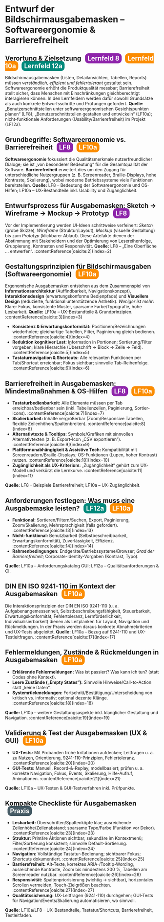 <h1>Entwurf der Bildschirmausgabemasken – Softwareergonomie & Barrierefreiheit</h1>

<h2>
  Verortung & Zielsetzung
  <span style="background-color:#8E24AA; color:white; padding:4px 8px; border-radius:12px; margin-left:8px;">Lernfeld 8</span>
  <span style="background-color:#FB8C00; color:white; padding:4px 8px; border-radius:12px; margin-left:6px;">Lernfeld 10a</span>
  <span style="background-color:#00897B; color:white; padding:4px 8px; border-radius:12px; margin-left:6px;">Lernfeld 12a</span>
</h2>
<p>Bildschirmausgabemasken (Listen, Detailansichten, Tabellen, Reports) müssen <em>verständlich, effizient und fehlertolerant</em> gestaltet sein. Softwareergonomie erhöht die Produktqualität messbar; Barrierefreiheit stellt sicher, dass Menschen mit Einschränkungen gleichberechtigt interagieren können. In den Lernfeldern werden dafür sowohl Grundsätze als auch konkrete Entwurfsschritte und Prüfungen gefordert. <strong>Quelle:</strong> „Benutzerschnittstellen unter softwareergonomischen Gesichtspunkten planen“ (LF8); „Benutzerschnittstellen gestalten und entwickeln“ (LF10a); nicht-funktionale Anforderungen (Usability/Barrierefreiheit) im Projekt (LF12a). </p>

<h2>
  Grundbegriffe: Softwareergonomie vs. Barrierefreiheit
  <span style="background-color:#8E24AA; color:white; padding:4px 8px; border-radius:12px; margin-left:8px;">LF8</span>
  <span style="background-color:#FB8C00; color:white; padding:4px 8px; border-radius:12px; margin-left:6px;">LF10a</span>
</h2>
<p><strong>Softwareergonomie</strong> fokussiert die Qualitätsmerkmale nutzerfreundlicher Dialoge; sie ist „von besonderer Bedeutung“ für die Gesamtqualität der Software. <strong>Barrierefreiheit</strong> erweitert dies um den Zugang für unterschiedliche Nutzergruppen (z. B. Screenreader, Braille-Displays, hohe Kontraste, Skalierung), wobei moderne Betriebssysteme viele Funktionen bereitstellen. <strong>Quelle:</strong> LF8 – Bedeutung der Softwareergonomie und OS-Hilfen; LF10a – UX-Bestandteile inkl. Usability und Zugänglichkeit. </p>

<h2>
  Entwurfsprozess für Ausgabemasken: Sketch → Wireframe → Mockup → Prototyp
  <span style="background-color:#8E24AA; color:white; padding:4px 8px; border-radius:12px; margin-left:8px;">LF8</span>
</h2>
<p>Vor der Implementierung werden UI-Ideen schrittweise verfeinert: <em>Sketch</em> (grobe Skizze), <em>Wireframe</em> (Struktur/Layout), <em>Mockup</em> (visuelle Gestaltung) bis zum <em>Prototyp</em> (klickbarer Ablauf). Diese Artefakte dienen der Abstimmung mit Stakeholdern und der Optimierung von Lesereihenfolge, Gruppierung, Kontrasten und Responsivität. <strong>Quelle:</strong> LF8 – „Eine Oberfläche … entwerfen“. :contentReference[oaicite:2]{index=2}</p>

<h2>
  Gestaltungsprinzipien für Bildschirmausgaben (Softwareergonomie)
  <span style="background-color:#FB8C00; color:white; padding:4px 8px; border-radius:12px; margin-left:8px;">LF10a</span>
</h2>
<p>Ergonomische Ausgabemasken entstehen aus dem Zusammenspiel von <strong>Informationsarchitektur</strong> (Auffindbarkeit, Navigationskonzept), <strong>Interaktionsdesign</strong> (erwartungskonforme Bedienpfade) und <strong>Visuellem Design</strong> (reduzierte, funktional unterstützende Ästhetik). <em>Weniger ist mehr</em>: Klarer Fokus, konsistente Muster, sparsame Farbe/Typografie, hohe Lesbarkeit. <strong>Quelle:</strong> LF10a – UX-Bestandteile & Grundprinzipien. :contentReference[oaicite:3]{index=3}</p>
<ul>
  <li><strong>Konsistenz & Erwartungskonformität:</strong> Positionen/Bezeichnungen wiederholen; gleichartige Tabellen, Filter, Paginierung gleich bedienen. :contentReference[oaicite:4]{index=4}</li>
  <li><strong>Reduktion kognitiver Last:</strong> Information in Portionen; Sortierung/Filter vorgeben; klare Hierarchie (Überschrift → Block → Zeile → Feld). :contentReference[oaicite:5]{index=5}</li>
  <li><strong>Tastaturnavigation & Shortcuts:</strong> Alle relevanten Funktionen per Tab/Shortcut erreichbar; Fokus sichtbar; sinnvolle Tab-Reihenfolge. :contentReference[oaicite:6]{index=6}</li>
</ul>

<h2>
  Barrierefreiheit in Ausgabemasken: Mindestmaßnahmen & OS-Hilfen
  <span style="background-color:#8E24AA; color:white; padding:4px 8px; border-radius:12px; margin-left:8px;">LF8</span>
  <span style="background-color:#FB8C00; color:white; padding:4px 8px; border-radius:12px; margin-left:6px;">LF10a</span>
</h2>
<ul>
  <li><strong>Tastaturbedienbarkeit:</strong> Alle Elemente müssen per Tab erreichbar/bedienbar sein (inkl. Tabellenzellen, Paginierung, Sortier-Icons). :contentReference[oaicite:7]{index=7}</li>
  <li><strong>Skalierbarkeit:</strong> Inhalte vergrößerbar (Zoom/Responsive Tabellen, flexible Zeilenhöhen/Spaltenbreiten). :contentReference[oaicite:8]{index=8}</li>
  <li><strong>Alternativtexte & Tooltips:</strong> Symbole/Grafiken mit sinnvollen Alternativtexten (z. B. Export-Icon „CSV exportieren“). :contentReference[oaicite:9]{index=9}</li>
  <li><strong>Plattformunabhängigkeit & Assistive Tech:</strong> Kompatibilität mit Screenreadern/Braille-Displays; OS-Funktionen (Lupen, hoher Kontrast) nutzen. :contentReference[oaicite:10]{index=10}</li>
  <li><strong>Zugänglichkeit als UX-Kriterium:</strong> „Zugänglichkeit“ gehört zum UX-Modell und verkürzt die Lernkurve. :contentReference[oaicite:11]{index=11}</li>
</ul>
<p><strong>Quelle:</strong> LF8 – Beispiele Barrierefreiheit; LF10a – UX-Zugänglichkeit. </p>

<h2>
  Anforderungen festlegen: Was muss eine Ausgabemaske leisten?
  <span style="background-color:#00897B; color:white; padding:4px 8px; border-radius:12px; margin-left:8px;">LF12a</span>
  <span style="background-color:#FB8C00; color:white; padding:4px 8px; border-radius:12px; margin-left:6px;">LF10a</span>
</h2>
<ul>
  <li><strong>Funktional:</strong> Sortieren/Filtern/Suchen, Export, Paginierung, Zoom/Skalierung, Mehrsprachigkeit (falls gefordert). :contentReference[oaicite:13]{index=13}</li>
  <li><strong>Nicht-funktional:</strong> Benutzbarkeit (Selbstbeschreibbarkeit, Erwartungskonformität), Zuverlässigkeit, Effizienz. :contentReference[oaicite:14]{index=14}</li>
  <li><strong>Rahmenbedingungen:</strong> Endgeräte/Betriebssysteme/Browser; <em>Grad der Barrierefreiheit</em>; Corporate-Identity-Vorgaben (Kontrast, Typo). </li>
</ul>
<p><strong>Quelle:</strong> LF10a – Anforderungskatalog GUI; LF12a – Qualitätsanforderungen & CI. </p>

<h2>
  DIN EN ISO 9241-110 im Kontext der Ausgabemasken
  <span style="background-color:#FB8C00; color:white; padding:4px 8px; border-radius:12px; margin-left:8px;">LF10a</span>
</h2>
<p>Die Interaktionsprinzipien der DIN EN ISO 9241-110 (u. a. Aufgabenangemessenheit, Selbstbeschreibungsfähigkeit, Steuerbarkeit, Erwartungskonformität, Fehlertoleranz, Lernförderlichkeit, Individualisierbarkeit) dienen als Leitplanken für Layout, Navigation und Rückmeldungen. In der Praxis werden daraus konkrete Abnahmekriterien und UX-Tests abgeleitet. <strong>Quelle:</strong> LF10a – Bezug auf 9241-110 und UX-Testleitfragen. :contentReference[oaicite:17]{index=17}</p>

<h2>
  Fehlermeldungen, Zustände & Rückmeldungen in Ausgabemasken
  <span style="background-color:#FB8C00; color:white; padding:4px 8px; border-radius:12px; margin-left:8px;">LF10a</span>
</h2>
<ul>
  <li><strong>Erklärende Fehlermeldungen:</strong> Was ist passiert? Was kann ich tun? (statt Codes ohne Kontext).</li>
  <li><strong>Leere Zustände („Empty States“):</strong> Sinnvolle Hinweise/Call-to-Action statt „keine Daten“.</li>
  <li><strong>Systemrückmeldungen:</strong> Fortschritt/Bestätigung/Unterscheidung von kritisch vs. informativ; optional dezente Klänge. :contentReference[oaicite:18]{index=18}</li>
</ul>
<p><strong>Quelle:</strong> LF10a – weitere Gestaltungsaspekte inkl. klanglicher Gestaltung und Navigation. :contentReference[oaicite:19]{index=19}</p>

<h2>
  Validierung & Test der Ausgabemasken (UX & GUI)
  <span style="background-color:#FB8C00; color:white; padding:4px 8px; border-radius:12px; margin-left:8px;">LF10a</span>
</h2>
<ul>
  <li><strong>UX-Tests:</strong> Mit Probanden frühe Irritationen aufdecken; Leitfragen u. a. zu Nutzen, Orientierung, 9241-110-Prinzipien, Fehler­toleranz. :contentReference[oaicite:20]{index=20}</li>
  <li><strong>GUI-Tests:</strong> Manuell, Record-&-Replay, modellbasiert; prüfen u. a. korrekte Navigation, Fokus, Events, Skalierung, Hilfe-Aufruf, Animationen. :contentReference[oaicite:21]{index=21}</li>
</ul>
<p><strong>Quelle:</strong> LF10a – UX-Testen & GUI-Testverfahren inkl. Prüfpunkte. </p>

<h2>
  Kompakte Checkliste für Ausgabemasken
  <span style="background-color:#455A64; color:white; padding:4px 8px; border-radius:12px; margin-left:8px;">Praxis</span>
</h2>
<ul>
  <li><strong>Lesbarkeit:</strong> Überschriften/Spaltenköpfe klar; ausreichende Zeilenhöhe/Zeilenabstand; sparsame Typo/Farbe (Funktion vor Dekor). :contentReference[oaicite:23]{index=23}</li>
  <li><strong>Struktur:</strong> Primäre Aktionen sichtbar, sekundäre im Kontextmenü; Filter/Sortierung konsistent; sinnvolle Default-Sortierung. :contentReference[oaicite:24]{index=24}</li>
  <li><strong>Navigation:</strong> Vollständige Tastatur-Bedienung; sichtbarer Fokus; Shortcuts dokumentiert. :contentReference[oaicite:25]{index=25}</li>
  <li><strong>Barrierefreiheit:</strong> Alt-Texte, korrektes ARIA-/Tooltip-Wording, ausreichende Kontraste, Zoom bis mindestens 200 %, Tabellen am Screenreader nutzbar. :contentReference[oaicite:26]{index=26}</li>
  <li><strong>Responsivität:</strong> Spaltenpriorisierung (wichtig → sichtbar), horizontales Scrollen vermeiden, Touch-Zielgrößen beachten. :contentReference[oaicite:27]{index=27}</li>
  <li><strong>Qualitätssicherung:</strong> UX-Leitfragen (9241-110) durchgehen; GUI-Tests für Navigation/Events/Skalierung automatisieren, wo sinnvoll. </li>
</ul>
<p><strong>Quelle:</strong> LF10a/LF8 – UX-Bestandteile, Tastatur/Shortcuts, Barrierefreiheit, Testleitfaden. </p>
